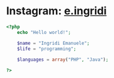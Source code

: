 # Instagram: [e.ingridi](https://www.instagram.com/e.ingridi)

```php
<?php
    echo "Hello world!"; 

    $name = "Ingridi Emanuele";
    $life = "programming";
    
    $languages = array("PHP", "Java");

?>
